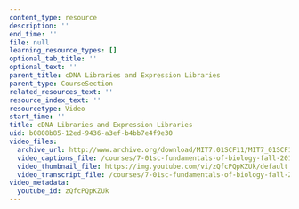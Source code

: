 ```yaml
---
content_type: resource
description: ''
end_time: ''
file: null
learning_resource_types: []
optional_tab_title: ''
optional_text: ''
parent_title: cDNA Libraries and Expression Libraries
parent_type: CourseSection
related_resources_text: ''
resource_index_text: ''
resourcetype: Video
start_time: ''
title: cDNA Libraries and Expression Libraries
uid: b0808b85-12ed-9436-a3ef-b4bb7e4f9e30
video_files:
  archive_url: http://www.archive.org/download/MIT7.01SCF11/MIT7_01SCF11_track26_300k.mp4
  video_captions_file: /courses/7-01sc-fundamentals-of-biology-fall-2011/82043f338506594796a8a1f7d45f21fa_zQfcPQpKZUk.vtt
  video_thumbnail_file: https://img.youtube.com/vi/zQfcPQpKZUk/default.jpg
  video_transcript_file: /courses/7-01sc-fundamentals-of-biology-fall-2011/59e8515af5d780c543dcf0ca113340b2_zQfcPQpKZUk.pdf
video_metadata:
  youtube_id: zQfcPQpKZUk
---
```

